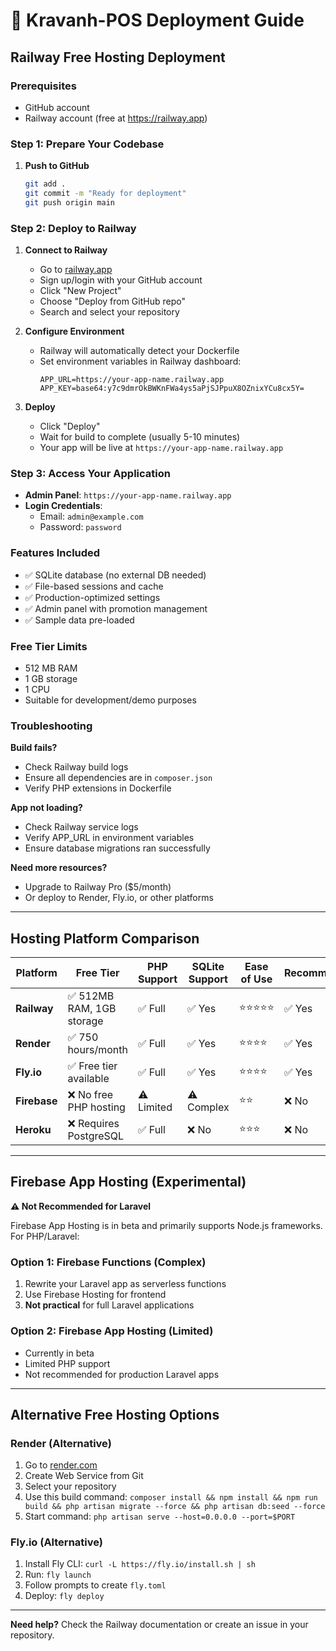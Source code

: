 # 🚀 Kravanh-POS Deployment Guide

## Railway Free Hosting Deployment

### Prerequisites
- GitHub account
- Railway account (free at https://railway.app)

### Step 1: Prepare Your Codebase

1. **Push to GitHub**
   ```bash
   git add .
   git commit -m "Ready for deployment"
   git push origin main
   ```

### Step 2: Deploy to Railway

1. **Connect to Railway**
   - Go to [railway.app](https://railway.app)
   - Sign up/login with your GitHub account
   - Click "New Project"
   - Choose "Deploy from GitHub repo"
   - Search and select your repository

2. **Configure Environment**
   - Railway will automatically detect your Dockerfile
   - Set environment variables in Railway dashboard:
     ```
     APP_URL=https://your-app-name.railway.app
     APP_KEY=base64:y7c9dmrOkBWKnFWa4ys5aPjSJPpuX8OZnixYCu8cx5Y=
     ```

3. **Deploy**
   - Click "Deploy"
   - Wait for build to complete (usually 5-10 minutes)
   - Your app will be live at `https://your-app-name.railway.app`

### Step 3: Access Your Application

- **Admin Panel**: `https://your-app-name.railway.app`
- **Login Credentials**:
  - Email: `admin@example.com`
  - Password: `password`

### Features Included
- ✅ SQLite database (no external DB needed)
- ✅ File-based sessions and cache
- ✅ Production-optimized settings
- ✅ Admin panel with promotion management
- ✅ Sample data pre-loaded

### Free Tier Limits
- 512 MB RAM
- 1 GB storage
- 1 CPU
- Suitable for development/demo purposes

### Troubleshooting

**Build fails?**
- Check Railway build logs
- Ensure all dependencies are in `composer.json`
- Verify PHP extensions in Dockerfile

**App not loading?**
- Check Railway service logs
- Verify APP_URL in environment variables
- Ensure database migrations ran successfully

**Need more resources?**
- Upgrade to Railway Pro ($5/month)
- Or deploy to Render, Fly.io, or other platforms

---

## Hosting Platform Comparison

| Platform | Free Tier | PHP Support | SQLite Support | Ease of Use | Recommended |
|----------|-----------|-------------|----------------|-------------|-------------|
| **Railway** | ✅ 512MB RAM, 1GB storage | ✅ Full | ✅ Yes | ⭐⭐⭐⭐⭐ | ✅ Yes |
| **Render** | ✅ 750 hours/month | ✅ Full | ✅ Yes | ⭐⭐⭐⭐ | ✅ Yes |
| **Fly.io** | ✅ Free tier available | ✅ Full | ✅ Yes | ⭐⭐⭐⭐ | ✅ Yes |
| **Firebase** | ❌ No free PHP hosting | ⚠️ Limited | ⚠️ Complex | ⭐⭐ | ❌ No |
| **Heroku** | ❌ Requires PostgreSQL | ✅ Full | ❌ No | ⭐⭐⭐ | ❌ No |

---

## Firebase App Hosting (Experimental)

**⚠️ Not Recommended for Laravel**

Firebase App Hosting is in beta and primarily supports Node.js frameworks. For PHP/Laravel:

### Option 1: Firebase Functions (Complex)
1. Rewrite your Laravel app as serverless functions
2. Use Firebase Hosting for frontend
3. **Not practical** for full Laravel applications

### Option 2: Firebase App Hosting (Limited)
- Currently in beta
- Limited PHP support
- Not recommended for production Laravel apps

---

## Alternative Free Hosting Options

### Render (Alternative)
1. Go to [render.com](https://render.com)
2. Create Web Service from Git
3. Select your repository
4. Use this build command: `composer install && npm install && npm run build && php artisan migrate --force && php artisan db:seed --force`
5. Start command: `php artisan serve --host=0.0.0.0 --port=$PORT`

### Fly.io (Alternative)
1. Install Fly CLI: `curl -L https://fly.io/install.sh | sh`
2. Run: `fly launch`
3. Follow prompts to create `fly.toml`
4. Deploy: `fly deploy`

---

**Need help?** Check the Railway documentation or create an issue in your repository.
